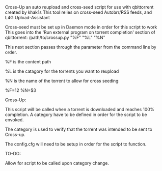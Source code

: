 Cross-Up an auto reupload and cross-seed script for use with qbittorrent created by khak1s
This tool relies on cross-seed Autobrr/RSS feeds, and L4G Upload-Assistant


Cross-seed must be set up in Daemon mode in order for this script to work
This goes into the 'Run external program on torrent completion' section of qbittorrent:
/path/to/crossup.py "%F" "%L" "%N"

This next section passes through the parameter from the command line by order.

%F is the content path
 
%L is the catagory for the torrents you want to reupload
 
%N is the name of the torrent to allow for cross seeding

%F=$1
%L=$2
%N=$3

Cross-Up:

This script will be called when a torrent is downloaded and reaches 100% completion.
A category have to be defined in order for the script to be envoked.

The category is used to verify that the torrent was intended to be sent to Cross-up.

The config.cfg will need to be setup in order for the script to function.

TO-DO:

Allow for script to be called upon category change.
